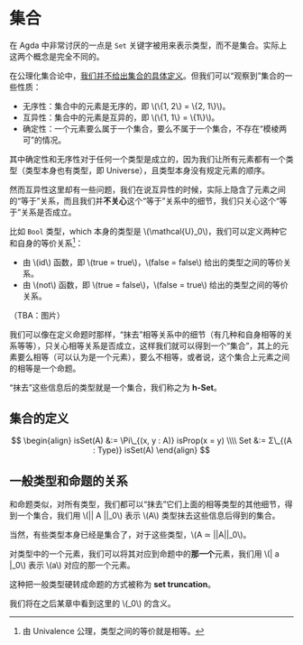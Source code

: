 # 集合

在 Agda 中非常讨厌的一点是 `Set` 关键字被用来表示类型，而不是集合。实际上这两个概念是完全不同的。

在公理化集合论中，[我们并不给出集合的具体定义](https://zh.wikipedia.org/zh-hans/%E9%9B%86%E5%90%88_(%E6%95%B0%E5%AD%A6)#%E5%85%AC%E7%90%86%E5%8C%96%E9%9B%86%E5%90%88%E8%AE%BA)。但我们可以“观察到”集合的一些性质：

- 无序性：集合中的元素是无序的，即 \\(\\{1, 2\\} = \\{2, 1\\}\\)。
- 互异性：集合中的元素是互异的，即 \\(\\{1, 1\\} = \\{1\\}\\)。
- 确定性：一个元素要么属于一个集合，要么不属于一个集合，不存在“模棱两可”的情况。

其中确定性和无序性对于任何一个类型是成立的，因为我们让所有元素都有一个类型（类型本身也有类型，即 Universe），且类型本身没有规定元素的顺序。

然而互异性这里却有一些问题，我们在说互异性的时候，实际上隐含了元素之间的“等于”关系，而且我们并**不关心**这个“等于”关系中的细节，我们只关心这个“等于”关系是否成立。

比如 `Bool` 类型，which 本身的类型是 \\(\mathcal{U}_0\\)，我们可以定义两种它和自身的等价关系[^1]：

- 由 \\(id\\) 函数，即 \\(true = true\\)，\\(false = false\\) 给出的类型之间的等价关系。
- 由 \\(not\\) 函数，即 \\(true = false\\)，\\(false = true\\) 给出的类型之间的等价关系。

（TBA：图片）

我们可以像在定义命题时那样，“抹去”相等关系中的细节（有几种和自身相等的关系等等），只关心相等关系是否成立，这样我们就可以得到一个“集合”，其上的元素要么相等（可以认为是一个元素），要么不相等，或者说，这个集合上元素之间的相等是一个命题。

“抹去”这些信息后的类型就是一个集合，我们称之为 **h-Set**。

## 集合的定义

$$
\begin{align}
isSet(A) &:= \Pi\_{(x, y : A)} isProp(x = y) \\\\
Set &:= Σ\_{(A : Type)} isSet(A)
\end{align}
$$

## 一般类型和命题的关系

和命题类似，对所有类型，我们都可以“抹去”它们上面的相等类型的其他细节，得到一个集合，我们用 \\(|| A ||_0\\) 表示 \\(A\\) 类型抹去这些信息后得到的集合。

当然，有些类型本身已经是集合了，对于这些类型，\\(A ≃ ||A||_0\\)。

对类型中的一个元素，我们可以将其对应到命题中的**那一个**元素，我们用 \\(| a |_0\\) 表示 \\(a\\) 对应的那一个元素。

这种把一般类型硬转成命题的方式被称为 **set truncation**。

我们将在之后某章中看到这里的 \\(_0\\) 的含义。

[^1]: 由 Univalence 公理，类型之间的等价就是相等。

